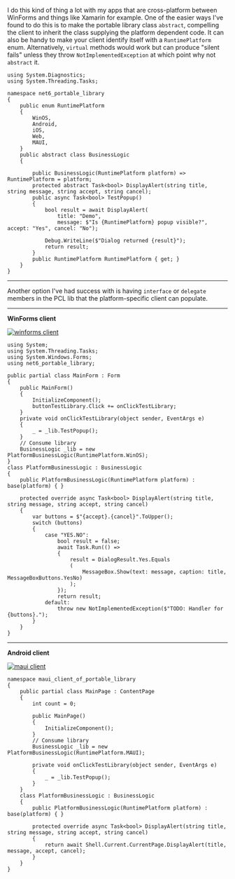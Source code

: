 I do this kind of thing a lot with my apps that are cross-platform between WinForms and things like Xamarin for example. One of the easier ways I've found to do this is to make the portable library class `abstract`, compelling the client to inherit the class supplying the platform dependent code. It can also be handy to make your client identify itself with a `RuntimePlatform` enum. Alternatively, `virtual` methods would work but can produce "silent fails" unless they throw `NotImplementedException` at which point why not `abstract` it.

    using System.Diagnostics;
    using System.Threading.Tasks;

    namespace net6_portable_library
    {
        public enum RuntimePlatform
        {
            WinOS,
            Android,
            iOS,
            Web,
            MAUI,
        }
        public abstract class BusinessLogic
        {

            public BusinessLogic(RuntimePlatform platform) => RuntimePlatform = platform;
            protected abstract Task<bool> DisplayAlert(string title, string message, string accept, string cancel);
            public async Task<bool> TestPopup()
            {
                bool result = await DisplayAlert(
                    title: "Demo", 
                    message: $"Is {RuntimePlatform} popup visible?", accept: "Yes", cancel: "No");

                Debug.WriteLine($"Dialog returned {result}");
                return result;
            }
            public RuntimePlatform RuntimePlatform { get; }
        }
    }

***
Another option I've had success with is having `interface` or `delegate` members  in the PCL lib that the platform-specific client can populate.

***
**WinForms client**

[![winforms client][1]][1]

    using System;
    using System.Threading.Tasks;
    using System.Windows.Forms;
    using net6_portable_library;

    public partial class MainForm : Form
    {
        public MainForm()
        {
            InitializeComponent();
            buttonTestLibrary.Click += onClickTestLibrary;
        }
        private void onClickTestLibrary(object sender, EventArgs e)
        {
            _ = _lib.TestPopup();
        }
        // Consume library
        BusinessLogic _lib = new PlatformBusinessLogic(RuntimePlatform.WinOS);
    }
    class PlatformBusinessLogic : BusinessLogic
    {
        public PlatformBusinessLogic(RuntimePlatform platform) : base(platform) { }

        protected override async Task<bool> DisplayAlert(string title, string message, string accept, string cancel)
        {
            var buttons = $"{accept}.{cancel}".ToUpper();
            switch (buttons) 
            {
                case "YES.NO":
                    bool result = false;
                    await Task.Run(() =>
                    {
                        result = DialogResult.Yes.Equals
                        (
                            MessageBox.Show(text: message, caption: title, MessageBoxButtons.YesNo)
                        );
                    });
                    return result;
                default:
                    throw new NotImplementedException($"TODO: Handler for {buttons}.");
            }
        }
    }

***
**Android client**

[![maui client][2]][2]

    namespace maui_client_of_portable_library
    {
        public partial class MainPage : ContentPage
        {
            int count = 0;

            public MainPage()
            {
                InitializeComponent();
            }
            // Consume library
            BusinessLogic _lib = new PlatformBusinessLogic(RuntimePlatform.MAUI);

            private void onClickTestLibrary(object sender, EventArgs e)
            {
                _ = _lib.TestPopup();
            }
        }
        class PlatformBusinessLogic : BusinessLogic
        {
            public PlatformBusinessLogic(RuntimePlatform platform) : base(platform) { }

            protected override async Task<bool> DisplayAlert(string title, string message, string accept, string cancel)
            {
                return await Shell.Current.CurrentPage.DisplayAlert(title, message, accept, cancel);
            }
        }
    }


  [1]: https://i.stack.imgur.com/z7dif.png
  [2]: https://i.stack.imgur.com/DiFL6.png